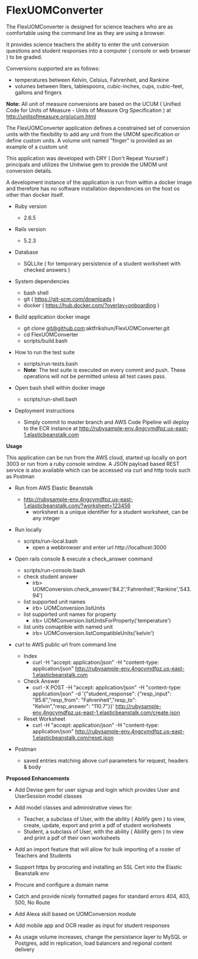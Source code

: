 # FlexUOMConverter

The FlexUOMConverter is designed for science teachers who are as comfortable using the command line as they are using a browser.

It provides science teachers the ability to enter the unit conversion questions and student responses into a computer ( console or web browser ) to be graded.

Conversions supported are as follows:
* temperatures between Kelvin, Celsius, Fahrenheit, and Rankine
* volumes between liters, tablespoons, cubic-inches, cups, cubic-feet, gallons and fingers

__Note:__ All unit of measure conversions are based on the UCUM ( Unified Code for Units of Measure - Units of Measure Org Specification ) at http://unitsofmeasure.org/ucum.html

The FlexUOMConverter application defines a constrained set of conversion units with the flexibility to add any unit from the UMOM specification or define custom units.  A volume unit named "finger" is provided as an example of a custom unit

This application was developed with DRY ( Don't Repeat Yourself ) principals and utilizes the Unitwise gem to provide the UMOM unit conversion details.

A development instance of the application is run from within a docker image and therefore has no software installation dependencies on the host os other than docker itself.

* Ruby version
  * 2.6.5

* Rails version
  * 5.2.3

* Database
  * SQLLite ( for temporary persistence of a student worksheet with checked answers )

* System dependencies
  * bash shell
  * git ( https://git-scm.com/downloads )
  * docker ( https://hub.docker.com/?overlay=onboarding )

* Build application docker image
  * git clone git@github.com:aktfrikshun/FlexUOMConverter.git
  * cd FlexUOMConverter
  * scripts/build.bash

* How to run the test suite
  * scripts/run-tests.bash
  * __Note__:  The test suite is executed on every commit and push.  These operations will not be permitted unless all test cases pass.

* Open bash shell within docker image
  * scripts/run-shell.bash

* Deployment instructions
  * Simply commit to master branch and AWS Code Pipeline will deploy to the ECR instance at http://rubysample-env.4ngcymdfpz.us-east-1.elasticbeanstalk.com

__Usage__

This application can be run from the AWS cloud, started up locally on port 3003 or run from a ruby console window.   A JSON payload based REST service is also available which can be accessed via curl and http tools such as Postman

* Run from AWS Elastic Beanstalk
  * http://rubysample-env.4ngcymdfpz.us-east-1.elasticbeanstalk.com/?worksheet=123456
    * worksheet is a unique identifier for a student worksheet, can be any integer

* Run locally
  * scripts/run-local.bash
    * open a webbrowser and enter url http://localhost:3000

* Open rails console & execute a check_answer command
  * scripts/run-console.bash
  * check student answer
    * irb> UOMConversion.check_answer('84.2','Fahrenheit','Rankine','543.94')
  * list supported unit names
    * irb> UOMConversion.listUnits
  * list supported unit names for property
    * irb> UOMConversion.listUnitsForProperty('temperature')
  * list units comaptible with named unit
    * irb> UOMConversion.listCompatibleUnits('kelvin')

* curl to AWS public url from command line
  * Index
    * curl -H "accept: application/json" -H "content-type: application/json" http://rubysample-env.4ngcymdfpz.us-east-1.elasticbeanstalk.com
  * Check Answer
    * curl -X POST -H "accept: application/json"  -H "content-type: application/json"   -d '{"student_response": {"resp_input": "85.6","resp_from": "Fahrenheit","resp_to": "Kelvin","resp_answer": "110.7"}}' http://rubysample-env.4ngcymdfpz.us-east-1.elasticbeanstalk.com/create.json
  * Reset Worksheet
    * curl -H "accept: application/json"  -H "content-type: application/json"   http://rubysample-env.4ngcymdfpz.us-east-1.elasticbeanstalk.com/reset.json

* Postman
  * saved entries matching above curl parameters for request, headers & body

__Proposed Enhancements__

* Add Devise gem for user signup and login which provides User and UserSession model classes

* Add model classes and administrative views for:
  * Teacher, a subclass of User, with the ability ( Abilify gem ) to view, create, update, export and print a pdf of student worksheets
  * Student, a subclass of User, with the ability ( Abilify gem ) to view and print a pdf of their own worksheets

* Add an import feature that will allow for bulk importing of a roster of Teachers and Students

* Support https by procuring and installing an SSL Cert into the Elastic Beanstalk env

* Procure and configure a domain name

* Catch and provide nicely formatted pages for standard errors 404, 403, 500, No Route

* Add Alexa skill based on UOMConversion module

* Add mobile app and OCR reader as input for student responses

* As usage volume increases, change the persistance layer to MySQL or Postgres, add in replication, load balancers and regional content delivery

